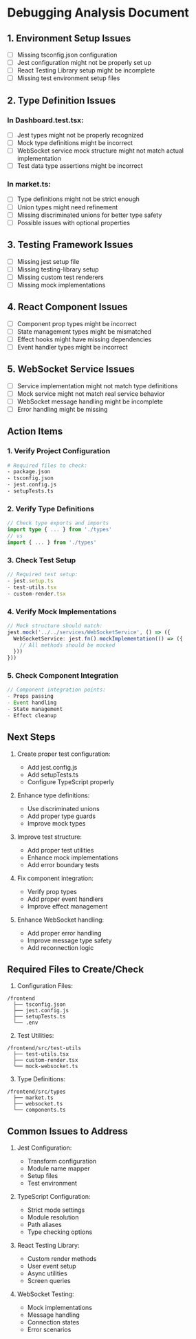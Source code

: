 # Debugging Analysis Document

## 1. Environment Setup Issues
- [ ] Missing tsconfig.json configuration
- [ ] Jest configuration might not be properly set up
- [ ] React Testing Library setup might be incomplete
- [ ] Missing test environment setup files

## 2. Type Definition Issues
### In Dashboard.test.tsx:
- [ ] Jest types might not be properly recognized
- [ ] Mock type definitions might be incorrect
- [ ] WebSocket service mock structure might not match actual implementation
- [ ] Test data type assertions might be incorrect

### In market.ts:
- [ ] Type definitions might not be strict enough
- [ ] Union types might need refinement
- [ ] Missing discriminated unions for better type safety
- [ ] Possible issues with optional properties

## 3. Testing Framework Issues
- [ ] Missing jest setup file
- [ ] Missing testing-library setup
- [ ] Missing custom test renderers
- [ ] Missing mock implementations

## 4. React Component Issues
- [ ] Component prop types might be incorrect
- [ ] State management types might be mismatched
- [ ] Effect hooks might have missing dependencies
- [ ] Event handler types might be incorrect

## 5. WebSocket Service Issues
- [ ] Service implementation might not match type definitions
- [ ] Mock service might not match real service behavior
- [ ] WebSocket message handling might be incomplete
- [ ] Error handling might be missing

## Action Items

### 1. Verify Project Configuration
```bash
# Required files to check:
- package.json
- tsconfig.json
- jest.config.js
- setupTests.ts
```

### 2. Verify Type Definitions
```typescript
// Check type exports and imports
import type { ... } from './types'
// vs
import { ... } from './types'
```

### 3. Check Test Setup
```typescript
// Required test setup:
- jest.setup.ts
- test-utils.tsx
- custom-render.tsx
```

### 4. Verify Mock Implementations
```typescript
// Mock structure should match:
jest.mock('../../services/WebSocketService', () => ({
  WebSocketService: jest.fn().mockImplementation(() => ({
    // All methods should be mocked
  }))
}))
```

### 5. Check Component Integration
```typescript
// Component integration points:
- Props passing
- Event handling
- State management
- Effect cleanup
```

## Next Steps

1. Create proper test configuration:
   - Add jest.config.js
   - Add setupTests.ts
   - Configure TypeScript properly

2. Enhance type definitions:
   - Use discriminated unions
   - Add proper type guards
   - Improve mock types

3. Improve test structure:
   - Add proper test utilities
   - Enhance mock implementations
   - Add error boundary tests

4. Fix component integration:
   - Verify prop types
   - Add proper event handlers
   - Improve effect management

5. Enhance WebSocket handling:
   - Add proper error handling
   - Improve message type safety
   - Add reconnection logic

## Required Files to Create/Check

1. Configuration Files:
```
/frontend
  ├── tsconfig.json
  ├── jest.config.js
  ├── setupTests.ts
  └── .env
```

2. Test Utilities:
```
/frontend/src/test-utils
  ├── test-utils.tsx
  ├── custom-render.tsx
  └── mock-websocket.ts
```

3. Type Definitions:
```
/frontend/src/types
  ├── market.ts
  ├── websocket.ts
  └── components.ts
```

## Common Issues to Address

1. Jest Configuration:
   - Transform configuration
   - Module name mapper
   - Setup files
   - Test environment

2. TypeScript Configuration:
   - Strict mode settings
   - Module resolution
   - Path aliases
   - Type checking options

3. React Testing Library:
   - Custom render methods
   - User event setup
   - Async utilities
   - Screen queries

4. WebSocket Testing:
   - Mock implementations
   - Message handling
   - Connection states
   - Error scenarios
